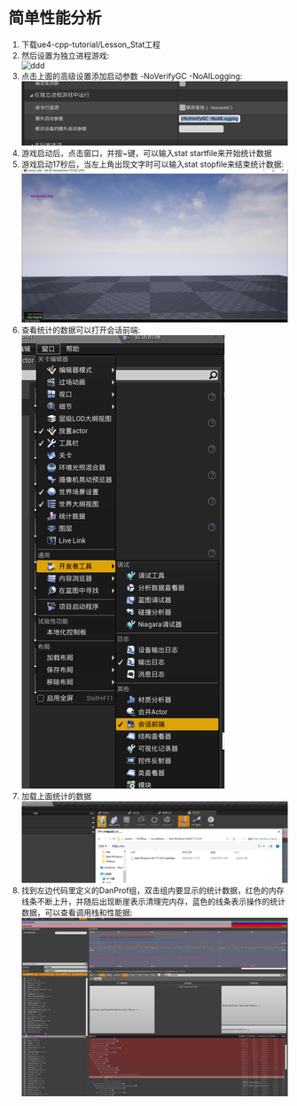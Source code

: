 # 简单性能分析
1. 下载ue4-cpp-tutorial/Lesson_Stat工程
2. 然后设置为独立进程游戏:  
![ddd](/stat/img/step10.png)
3. 点击上面的高级设置添加启动参数 -NoVerifyGC -NoAILogging:  
![ddd](/stat/img/step2.png)
3. 游戏启动后，点击窗口，并按~键，可以输入stat startfile来开始统计数据
4. 游戏启动17秒后，当左上角出现文字时可以输入stat stopfile来结束统计数据:  
![ddd](/stat/img/step6.png)
5. 查看统计的数据可以打开会话前端:  
![ddd](/stat/img/step1.png)
6. 加载上面统计的数据  
![ddd](/stat/img/step4.png)
7. 找到左边代码里定义的DanProf组，双击组内要显示的统计数据，红色的内存线条不断上升，并随后出现断崖表示清理完内存，蓝色的线条表示操作的统计数据，可以查看调用栈和性能据:  
![ddd](/stat/img/stat.png)
